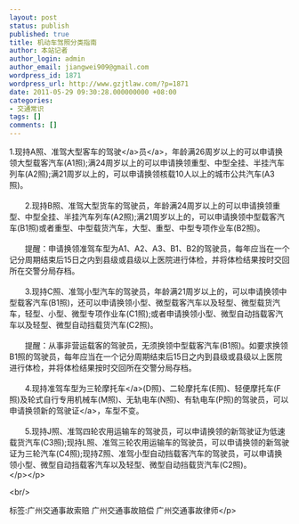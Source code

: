 ```yaml
---
layout: post
status: publish
published: true
title: 机动车驾照分类指南
author: 本站记者
author_login: admin
author_email: jiangwei909@gmail.com
wordpress_id: 1871
wordpress_url: http://www.gzjtlaw.com/?p=1871
date: 2011-05-29 09:30:28.000000000 +08:00
categories:
- 交通常识
tags: []
comments: []
---
```

<p> 1.现持A照、准驾大型客车的<a><a>驾驶<&#47;a>员<&#47;a>，年龄满26周岁以上的可以申请换领大型载客汽车(A1照);满24周岁以上的可以申请换领重型、中型全挂、半挂汽车列车(A2照);满21周岁以上的，可以申请换领核载10人以上的城市公共汽车(A3照)。 <br><br>　　2.现持B照、准驾大型货车的驾驶员，年龄满24周岁以上的可以申请换领重型、中型全挂、半挂汽车列车(A2照);满21周岁以上的，可以申请换领中型载客汽车(B1照)或者重型、中型载货汽车，大型、重型、中型专项作业车(B2照)。 <br><br>　　提醒：申请换领准驾车型为A1、A2、A3、B1、B2的驾驶员，每年应当在一个记分周期结束后15日之内到县级或县级以上医院进行体检，并将体检结果按时交回所在交警分局存档。 <br><br>　　3.现持C照、准驾小型汽车的驾驶员，年龄满21周岁以上的，可以申请换领中型载客汽车(B1照)，还可以申请换领小型、微型载客汽车以及轻型、微型载货汽车，轻型、小型、微型专项作业车(C1照);或者申请换领小型、微型自动挡载客汽车以及轻型、微型自动挡载货汽车(C2照)。 <br><br>　　提醒：从事非营运载客的驾驶员，无须换领中型载客汽车(B1照)。如要求换领B1照的驾驶员，每年应当在一个记分周期结束后15日之内到县级或县级以上医院进行体检，并将体检结果按时交回所在交警分局存档。 <br><br>　　4.现持准驾车型为三轮<a>摩托车<&#47;a>(D照)、二轮摩托车(E照)、轻便摩托车(F照)及轮式自行专用机械车(M照)、无轨电车(N照)、有轨电车(P照)的驾驶员，可以申请换领新的<a>驾驶证<&#47;a>，车型不变。 <br><br>　　5.现持J照、准驾四轮农用运输车的驾驶员，可以申请换领的新驾驶证为低速载货汽车(C3照);现持L照、准驾三轮农用运输车的驾驶员，可以申请换领的新驾驶证为三轮汽车(C4照);现持Z照、准驾小型自动挡载客汽车的驾驶员，可以申请换领小型、微型自动挡载客汽车以及轻型、微型自动挡载货汽车(C2照)。 <br><&#47;p><&#47;p><br&#47;><p>标签:广州交通事故索赔 广州交通事故赔偿 广州交通事故律师<&#47;p>
